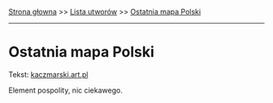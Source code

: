 [Strona głowna](../index.md) >> [Lista utworów](../list.md) >> [Ostatnia mapa Polski](392.md)

---

# Ostatnia mapa Polski

Tekst: [kaczmarski.art.pl](https://www.kaczmarski.art.pl/tworczosc/wiersze/ostatnia-mapa-polski/)

Element pospolity, nic ciekawego.